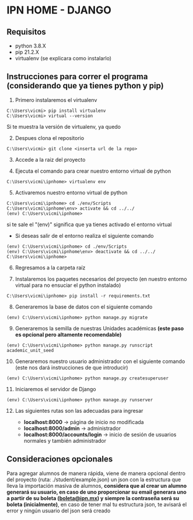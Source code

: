 # **IPN HOME - DJANGO**

## Requisitos
- python 3.8.X
- pip 21.2.X
- virtualenv (se explicara como instalarlo)

## Instrucciones para correr el programa (considerando que ya tienes python y pip)

1. Primero instalaremos el virtualenv
```console
C:\Users\vicmi> pip install virtualenv
C:\Users\vicmi> virtual --version
```
Si te muestra la versión de virtualenv, ya quedo

2. Despues clona el repositorio
```console
C:\Users\vicmi> git clone <inserta url de la repo>
```

3. Accede a la raiz del proyecto

4. Ejecuta el comando para crear nuestro entorno virtual de python

```console
C:\Users\vicmi\ipnhome> virtualenv env
```

5. Activaremos nuestro entorno virtual de python

```console
C:\Users\vicmi\ipnhome> cd ./env/Scripts
C:\Users\vicmi\ipnhome\env> activate && cd ../../
(env) C:\Users\vicmi\ipnhome>
```
si te sale el "(env)" significa que ya tienes activado el entorno virtual

* Si deseas salir de el entorno realiza el siguiente comando
```console
(env) C:\Users\vicmi\ipnhome> cd ./env/Scripts
(env) C:\Users\vicmi\ipnhome\env> deactivate && cd ../../
C:\Users\vicmi\ipnhome>
```

6. Regresamos a la carpeta raíz

7. Instalaremos los paquetes necesarios del proyecto (en nuestro entorno virtual para no ensuciar el python instalado)

```console
C:\Users\vicmi\ipnhome> pip install -r requirements.txt
```

8. Generaremos la base de datos con el siguiente comando

```console
(env) C:\Users\vicmi\ipnhome> python manage.py migrate
```

9. Generaremos la semilla de nuestras Unidades académicas **(este paso es opcional pero altamente recomendable)**

```console
(env) C:\Users\vicmi\ipnhome> python manage.py runscript academic_unit_seed
```

10. Generaremos nuestro usuario administrador con el siguiente comando (este nos dará instrucciones de que introducir)

```console
(env) C:\Users\vicmi\ipnhome> python manage.py createsuperuser
```

11. Iniciaremos el servidor de Django
```console
(env) C:\Users\vicmi\ipnhome> python manage.py runserver
```

12. Las siguientes rutas son las adecuadas para ingresar

    * **localhost:8000** -> página de inicio no modificada
    * **localhost:8000/admin** -> administrador
    * **localhost:8000/accounts/login** -> inicio de sesión de usuarios normales y también administrador


## Consideraciones opcionales

Para agregar alumnos de manera rápida, viene de manera opcional dentro del proyecto (ruta: ./student/example.json) un json con la estructura que lleva la importación masiva de alumnos, **considera que al crear un alumno generará su usuario, en caso de uno proporcionar su email generara uno a partir de su boleta (boleta@ipn.mx) y siempre la contraseña será su boleta (inicialmente)**, en caso de tener mal tu estructura json, te avisará el error y ningún usuario del json será creado